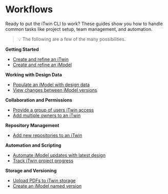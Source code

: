 # Workflows

Ready to put the iTwin CLI to work? These guides show you how to handle common tasks like project setup, team management, and automation.

> 💡 The following are a few of the many possibilities.

**Getting Started**
- [Create and refine an iTwin](itwin-create.md)
- [Create and refine an iModel](imodel-create.md)

**Working with Design Data**
- [Populate an iModel with design data](imodel-populate-data.md)
- [View changes between iModel versions](imodel-changeset-compare.md)

**Collaboration and Permissions**
- [Provide a group of users iTwin access](itwin-group-access.md)
- [Add multiple owners to an iTwin](itwin-add-multiple-owners.md)

**Repository Management**
- [Add new repositories to an iTwin](itwin-add-repositories.md)

**Automation and Scripting**
- [Automate iModel updates with latest design](imodel-automate-update.md)
- [Track iTwin project progress](itwin-script-progress-tracker.md)

**Storage and Versioning**
- [Upload PDFs to iTwin storage](itwin-upload-files-storage.md)
- [Create an iModel named version](imodel-create-named-version.md)
